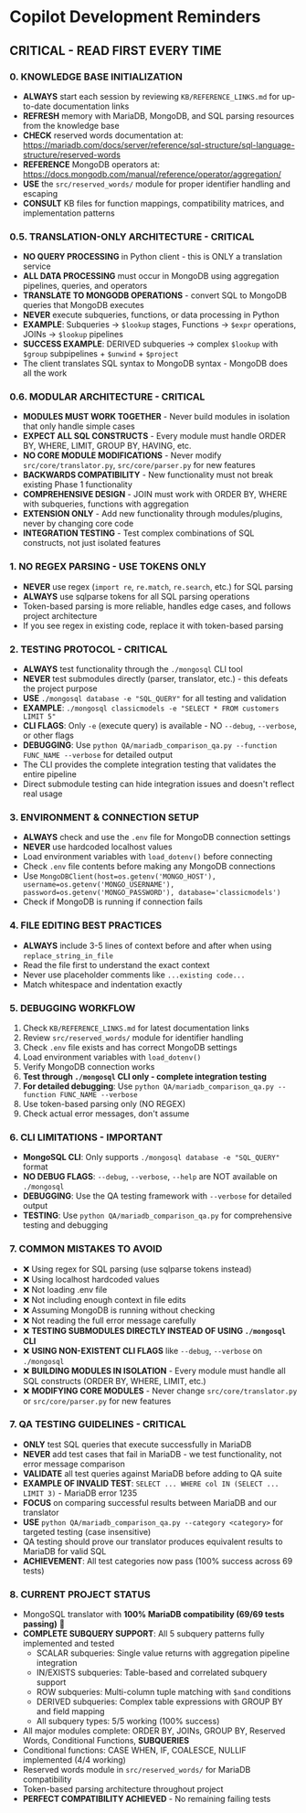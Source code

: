 # Copilot Development Reminders

## CRITICAL - READ FIRST EVERY TIME

### 0. KNOWLEDGE BASE INITIALIZATION
- **ALWAYS** start each session by reviewing `KB/REFERENCE_LINKS.md` for up-to-date documentation links
- **REFRESH** memory with MariaDB, MongoDB, and SQL parsing resources from the knowledge base
- **CHECK** reserved words documentation at: https://mariadb.com/docs/server/reference/sql-structure/sql-language-structure/reserved-words
- **REFERENCE** MongoDB operators at: https://docs.mongodb.com/manual/reference/operator/aggregation/
- **USE** the `src/reserved_words/` module for proper identifier handling and escaping
- **CONSULT** KB files for function mappings, compatibility matrices, and implementation patterns

### 0.5. TRANSLATION-ONLY ARCHITECTURE - CRITICAL
- **NO QUERY PROCESSING** in Python client - this is ONLY a translation service
- **ALL DATA PROCESSING** must occur in MongoDB using aggregation pipelines, queries, and operators
- **TRANSLATE TO MONGODB OPERATIONS** - convert SQL to MongoDB queries that MongoDB executes
- **NEVER** execute subqueries, functions, or data processing in Python
- **EXAMPLE**: Subqueries → `$lookup` stages, Functions → `$expr` operations, JOINs → `$lookup` pipelines
- **SUCCESS EXAMPLE**: DERIVED subqueries → complex `$lookup` with `$group` subpipelines + `$unwind` + `$project`
- The client translates SQL syntax to MongoDB syntax - MongoDB does all the work

### 0.6. MODULAR ARCHITECTURE - CRITICAL
- **MODULES MUST WORK TOGETHER** - Never build modules in isolation that only handle simple cases
- **EXPECT ALL SQL CONSTRUCTS** - Every module must handle ORDER BY, WHERE, LIMIT, GROUP BY, HAVING, etc.
- **NO CORE MODULE MODIFICATIONS** - Never modify `src/core/translator.py`, `src/core/parser.py` for new features
- **BACKWARDS COMPATIBILITY** - New functionality must not break existing Phase 1 functionality
- **COMPREHENSIVE DESIGN** - JOIN must work with ORDER BY, WHERE with subqueries, functions with aggregation
- **EXTENSION ONLY** - Add new functionality through modules/plugins, never by changing core code
- **INTEGRATION TESTING** - Test complex combinations of SQL constructs, not just isolated features

### 1. NO REGEX PARSING - USE TOKENS ONLY
- **NEVER** use regex (`import re`, `re.match`, `re.search`, etc.) for SQL parsing
- **ALWAYS** use sqlparse tokens for all SQL parsing operations
- Token-based parsing is more reliable, handles edge cases, and follows project architecture
- If you see regex in existing code, replace it with token-based parsing

### 2. TESTING PROTOCOL - CRITICAL
- **ALWAYS** test functionality through the `./mongosql` CLI tool
- **NEVER** test submodules directly (parser, translator, etc.) - this defeats the project purpose
- **USE** `./mongosql database -e "SQL_QUERY"` for all testing and validation
- **EXAMPLE**: `./mongosql classicmodels -e "SELECT * FROM customers LIMIT 5"`
- **CLI FLAGS**: Only `-e` (execute query) is available - NO `--debug`, `--verbose`, or other flags
- **DEBUGGING**: Use `python QA/mariadb_comparison_qa.py --function FUNC_NAME --verbose` for detailed output
- The CLI provides the complete integration testing that validates the entire pipeline
- Direct submodule testing can hide integration issues and doesn't reflect real usage

### 3. ENVIRONMENT & CONNECTION SETUP
- **ALWAYS** check and use the `.env` file for MongoDB connection settings
- **NEVER** use hardcoded localhost values
- Load environment variables with `load_dotenv()` before connecting
- Check `.env` file contents before making any MongoDB connections
- Use `MongoDBClient(host=os.getenv('MONGO_HOST'), username=os.getenv('MONGO_USERNAME'), password=os.getenv('MONGO_PASSWORD'), database='classicmodels')`
- Check if MongoDB is running if connection fails

### 4. FILE EDITING BEST PRACTICES
- **ALWAYS** include 3-5 lines of context before and after when using `replace_string_in_file`
- Read the file first to understand the exact context
- Never use placeholder comments like `...existing code...`
- Match whitespace and indentation exactly

### 5. DEBUGGING WORKFLOW
1. Check `KB/REFERENCE_LINKS.md` for latest documentation links
2. Review `src/reserved_words/` module for identifier handling
3. Check `.env` file exists and has correct MongoDB settings
4. Load environment variables with `load_dotenv()`
5. Verify MongoDB connection works
6. **Test through `./mongosql` CLI only - complete integration testing**
7. **For detailed debugging**: Use `python QA/mariadb_comparison_qa.py --function FUNC_NAME --verbose`
8. Use token-based parsing only (NO REGEX)
9. Check actual error messages, don't assume

### 6. CLI LIMITATIONS - IMPORTANT
- **MongoSQL CLI**: Only supports `./mongosql database -e "SQL_QUERY"` format
- **NO DEBUG FLAGS**: `--debug`, `--verbose`, `--help` are NOT available on `./mongosql`
- **DEBUGGING**: Use the QA testing framework with `--verbose` for detailed output
- **TESTING**: Use `python QA/mariadb_comparison_qa.py` for comprehensive testing and debugging

### 7. COMMON MISTAKES TO AVOID
- ❌ Using regex for SQL parsing (use sqlparse tokens instead)
- ❌ Using localhost hardcoded values
- ❌ Not loading .env file
- ❌ Not including enough context in file edits
- ❌ Assuming MongoDB is running without checking
- ❌ Not reading the full error message carefully
- ❌ **TESTING SUBMODULES DIRECTLY INSTEAD OF USING `./mongosql` CLI**
- ❌ **USING NON-EXISTENT CLI FLAGS** like `--debug`, `--verbose` on `./mongosql`
- ❌ **BUILDING MODULES IN ISOLATION** - Every module must handle all SQL constructs (ORDER BY, WHERE, LIMIT, etc.)
- ❌ **MODIFYING CORE MODULES** - Never change `src/core/translator.py` or `src/core/parser.py` for new features

### 7. QA TESTING GUIDELINES - CRITICAL
- **ONLY** test SQL queries that execute successfully in MariaDB
- **NEVER** add test cases that fail in MariaDB - we test functionality, not error message comparison
- **VALIDATE** all test queries against MariaDB before adding to QA suite
- **EXAMPLE OF INVALID TEST**: `SELECT ... WHERE col IN (SELECT ... LIMIT 3)` - MariaDB error 1235
- **FOCUS** on comparing successful results between MariaDB and our translator
- **USE** `python QA/mariadb_comparison_qa.py --category <category>` for targeted testing (case insensitive)
- QA testing should prove our translator produces equivalent results to MariaDB for valid SQL
- **ACHIEVEMENT**: All test categories now pass (100% success across 69 tests)

### 8. CURRENT PROJECT STATUS
- MongoSQL translator with **100% MariaDB compatibility (69/69 tests passing)** 🎉
- **COMPLETE SUBQUERY SUPPORT**: All 5 subquery patterns fully implemented and tested
  - SCALAR subqueries: Single value returns with aggregation pipeline integration
  - IN/EXISTS subqueries: Table-based and correlated subquery support
  - ROW subqueries: Multi-column tuple matching with `$and` conditions
  - DERIVED subqueries: Complex table expressions with GROUP BY and field mapping
  - All subquery types: 5/5 working (100% success)
- All major modules complete: ORDER BY, JOINs, GROUP BY, Reserved Words, Conditional Functions, **SUBQUERIES**
- Conditional functions: CASE WHEN, IF, COALESCE, NULLIF implemented (4/4 working)
- Reserved words module in `src/reserved_words/` for MariaDB compatibility
- Token-based parsing architecture throughout project
- **PERFECT COMPATIBILITY ACHIEVED** - No remaining failing tests